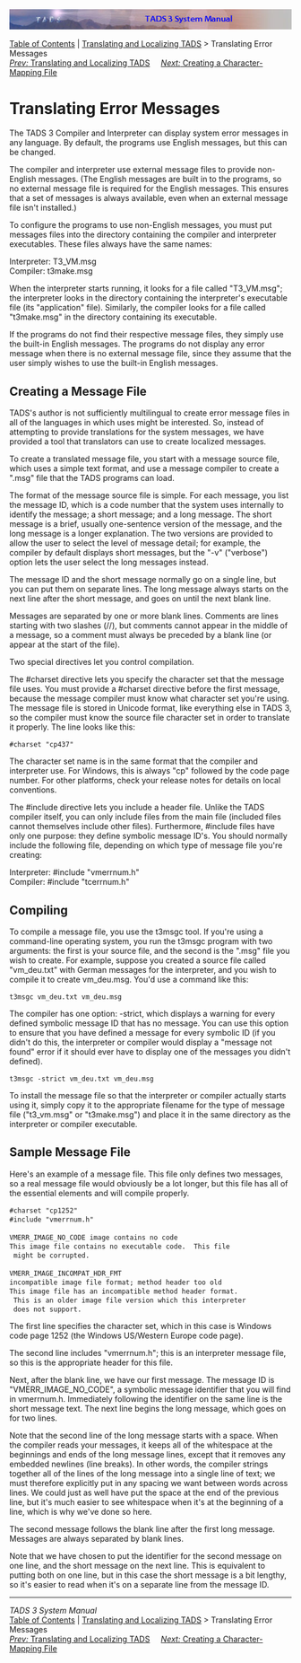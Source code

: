 ---
---
<div class="topbar">

<img src="topbar.jpg" data-border="0" />

</div>

<div class="nav">

<a href="toc.html" class="nav">Table of Contents</a> \|
<a href="local.html" class="nav">Translating and Localizing TADS</a> \>
Translating Error Messages  
<span class="navnp"><a href="local.html" class="nav"><em>Prev:</em> Translating and
Localizing TADS</a>    
<a href="cmap.html" class="nav"><em>Next:</em> Creating a
Character-Mapping File</a>     </span>

</div>

<div class="main">

# Translating Error Messages

The TADS 3 Compiler and Interpreter can display system error messages in
any language. By default, the programs use English messages, but this
can be changed.

The compiler and interpreter use external message files to provide
non-English messages. (The English messages are built in to the
programs, so no external message file is required for the English
messages. This ensures that a set of messages is always available, even
when an external message file isn't installed.)

To configure the programs to use non-English messages, you must put
messages files into the directory containing the compiler and
interpreter executables. These files always have the same names:

Interpreter: T3_VM.msg  
Compiler: t3make.msg

When the interpreter starts running, it looks for a file called
"T3_VM.msg"; the interpreter looks in the directory containing the
interpreter's executable file (its "application" file). Similarly, the
compiler looks for a file called "t3make.msg" in the directory
containing its executable.

If the programs do not find their respective message files, they simply
use the built-in English messages. The programs do not display any error
message when there is no external message file, since they assume that
the user simply wishes to use the built-in English messages.

## Creating a Message File

TADS's author is not sufficiently multilingual to create error message
files in all of the languages in which uses might be interested. So,
instead of attempting to provide translations for the system messages,
we have provided a tool that translators can use to create localized
messages.

To create a translated message file, you start with a message source
file, which uses a simple text format, and use a message compiler to
create a ".msg" file that the TADS programs can load.

The format of the message source file is simple. For each message, you
list the message ID, which is a code number that the system uses
internally to identify the message; a short message; and a long message.
The short message is a brief, usually one-sentence version of the
message, and the long message is a longer explanation. The two versions
are provided to allow the user to select the level of message detail;
for example, the compiler by default displays short messages, but the
"-v" ("verbose") option lets the user select the long messages instead.

The message ID and the short message normally go on a single line, but
you can put them on separate lines. The long message always starts on
the next line after the short message, and goes on until the next blank
line.

Messages are separated by one or more blank lines. Comments are lines
starting with two slashes (<span class="code">//</span>), but comments
cannot appear in the middle of a message, so a comment must always be
preceded by a blank line (or appear at the start of the file).

Two special directives let you control compilation.

The <span class="code">\#charset</span> directive lets you specify the
character set that the message file uses. You must provide a
<span class="code">\#charset</span> directive before the first message,
because the message compiler must know what character set you're using.
The message file is stored in Unicode format, like everything else in
TADS 3, so the compiler must know the source file character set in order
to translate it properly. The line looks like this:

<div class="code">

    #charset "cp437"

</div>

The character set name is in the same format that the compiler and
interpreter use. For Windows, this is always "cp" followed by the code
page number. For other platforms, check your release notes for details
on local conventions.

The <span class="code">\#include</span> directive lets you include a
header file. Unlike the TADS compiler itself, you can only include files
from the main file (included files cannot themselves include other
files). Furthermore, \#include files have only one purpose: they define
symbolic message ID's. You should normally include the following file,
depending on which type of message file you're creating:

Interpreter: <span class="code">\#include "vmerrnum.h"</span>  
Compiler: <span class="code">\#include "tcerrnum.h"</span>

## Compiling

To compile a message file, you use the t3msgc tool. If you're using a
command-line operating system, you run the t3msgc program with two
arguments: the first is your source file, and the second is the ".msg"
file you wish to create. For example, suppose you created a source file
called "vm_deu.txt" with German messages for the interpreter, and you
wish to compile it to create vm_deu.msg. You'd use a command like this:

<div class="cmdline">

    t3msgc vm_deu.txt vm_deu.msg

</div>

The compiler has one option: -strict, which displays a warning for every
defined symbolic message ID that has no message. You can use this option
to ensure that you have defined a message for every symbolic ID (if you
didn't do this, the interpreter or compiler would display a "message not
found" error if it should ever have to display one of the messages you
didn't defined).

<div class="cmdline">

    t3msgc -strict vm_deu.txt vm_deu.msg

</div>

To install the message file so that the interpreter or compiler actually
starts using it, simply copy it to the appropriate filename for the type
of message file ("t3_vm.msg" or "t3make.msg") and place it in the same
directory as the interpreter or compiler executable.

## Sample Message File

Here's an example of a message file. This file only defines two
messages, so a real message file would obviously be a lot longer, but
this file has all of the essential elements and will compile properly.

<div class="code">

    #charset "cp1252"
    #include "vmerrnum.h"

    VMERR_IMAGE_NO_CODE image contains no code
    This image file contains no executable code.  This file
     might be corrupted.

    VMERR_IMAGE_INCOMPAT_HDR_FMT 
    incompatible image file format; method header too old
    This image file has an incompatible method header format.
     This is an older image file version which this interpreter
     does not support.

</div>

The first line specifies the character set, which in this case is
Windows code page 1252 (the Windows US/Western Europe code page).

The second line includes "vmerrnum.h"; this is an interpreter message
file, so this is the appropriate header for this file.

Next, after the blank line, we have our first message. The message ID is
"VMERR_IMAGE_NO_CODE", a symbolic message identifier that you will find
in vmerrnum.h. Immediately following the identifier on the same line is
the short message text. The next line begins the long message, which
goes on for two lines.

Note that the second line of the long message starts with a space. When
the compiler reads your messages, it keeps all of the whitespace at the
beginnings and ends of the long message lines, except that it removes
any embedded newlines (line breaks). In other words, the compiler
strings together all of the lines of the long message into a single line
of text; we must therefore explicitly put in any spacing we want between
words across lines. We could just as well have put the space at the end
of the previous line, but it's much easier to see whitespace when it's
at the beginning of a line, which is why we've done so here.

The second message follows the blank line after the first long message.
Messages are always separated by blank lines.

Note that we have chosen to put the identifier for the second message on
one line, and the short message on the next line. This is equivalent to
putting both on one line, but in this case the short message is a bit
lengthy, so it's easier to read when it's on a separate line from the
message ID.

</div>

------------------------------------------------------------------------

<div class="navb">

*TADS 3 System Manual*  
<a href="toc.html" class="nav">Table of Contents</a> \|
<a href="local.html" class="nav">Translating and Localizing TADS</a> \>
Translating Error Messages  
<span class="navnp"><a href="local.html" class="nav"><em>Prev:</em> Translating and
Localizing TADS</a>    
<a href="cmap.html" class="nav"><em>Next:</em> Creating a
Character-Mapping File</a>     </span>

</div>

